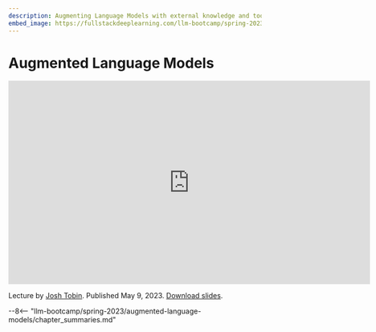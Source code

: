 ```yaml
---
description: Augmenting Language Models with external knowledge and tools
embed_image: https://fullstackdeeplearning.com/llm-bootcamp/spring-2023/augmented-language-models/cover.jpg
---
```


# Augmented Language Models

<div align="center">
<iframe width="720" height="405" src="https://www.youtube-nocookie.com/embed/YdeuQhlHmCA?list=PL1T8fO7ArWleyIqOy37OVXsP4hFXymdOZ" title="YouTube video player" frameborder="0" allow="accelerometer; autoplay; clipboard-write; encrypted-media; gyroscope; picture-in-picture" allowfullscreen></iframe>
</div>

Lecture by [Josh Tobin](https://twitter.com/josh_tobin_).
Published May 9, 2023.
[Download slides](https://fsdl.me/2023-llmbc-slides-04).

--8<-- "llm-bootcamp/spring-2023/augmented-language-models/chapter_summaries.md"
